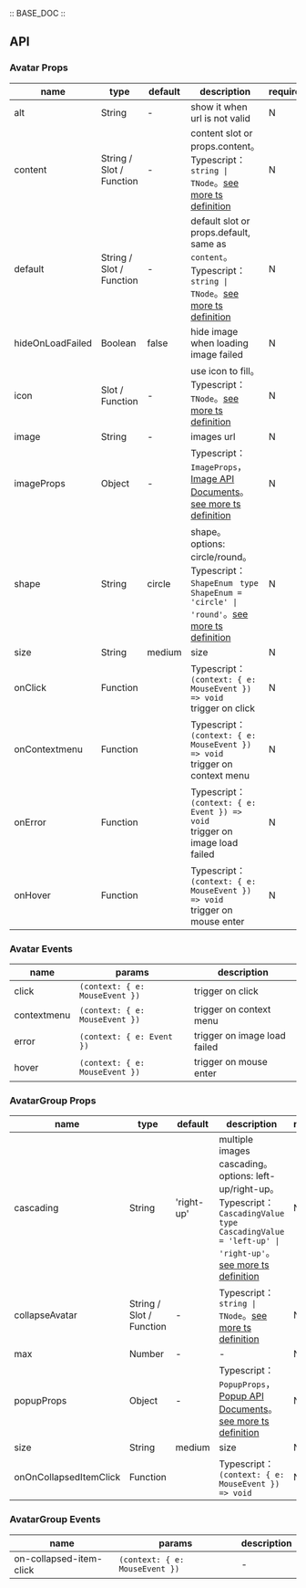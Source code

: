 :: BASE_DOC ::

## API

### Avatar Props

name | type | default | description | required
-- | -- | -- | -- | --
alt | String | - | show it when url is not valid | N
content | String / Slot / Function | - | content slot or props.content。Typescript：`string \| TNode`。[see more ts definition](https://github.com/Tencent/tdesign-vue/blob/develop/src/common.ts) | N
default | String / Slot / Function | - | default slot or props.default, same as `content`。Typescript：`string \| TNode`。[see more ts definition](https://github.com/Tencent/tdesign-vue/blob/develop/src/common.ts) | N
hideOnLoadFailed | Boolean | false | hide image when loading image failed | N
icon | Slot / Function | - | use icon to fill。Typescript：`TNode`。[see more ts definition](https://github.com/Tencent/tdesign-vue/blob/develop/src/common.ts) | N
image | String | - | images url | N
imageProps | Object | - | Typescript：`ImageProps`，[Image API Documents](./image?tab=api)。[see more ts definition](https://github.com/Tencent/tdesign-vue/tree/develop/src/avatar/type.ts) | N
shape | String | circle | shape。options: circle/round。Typescript：`ShapeEnum ` `type ShapeEnum = 'circle' \| 'round'`。[see more ts definition](https://github.com/Tencent/tdesign-vue/tree/develop/src/avatar/type.ts) | N
size | String | medium | size | N
onClick | Function |  | Typescript：`(context: { e: MouseEvent }) => void`<br/>trigger on click | N
onContextmenu | Function |  | Typescript：`(context: { e: MouseEvent }) => void`<br/>trigger on context menu | N
onError | Function |  | Typescript：`(context: { e: Event }) => void`<br/>trigger on image load failed | N
onHover | Function |  | Typescript：`(context: { e: MouseEvent }) => void`<br/>trigger on mouse enter | N

### Avatar Events

name | params | description
-- | -- | --
click | `(context: { e: MouseEvent })` | trigger on click
contextmenu | `(context: { e: MouseEvent })` | trigger on context menu
error | `(context: { e: Event })` | trigger on image load failed
hover | `(context: { e: MouseEvent })` | trigger on mouse enter


### AvatarGroup Props

name | type | default | description | required
-- | -- | -- | -- | --
cascading | String | 'right-up' | multiple images cascading。options: left-up/right-up。Typescript：`CascadingValue` `type CascadingValue = 'left-up' \| 'right-up'`。[see more ts definition](https://github.com/Tencent/tdesign-vue/tree/develop/src/avatar/type.ts) | N
collapseAvatar | String / Slot / Function | - | Typescript：`string \| TNode`。[see more ts definition](https://github.com/Tencent/tdesign-vue/blob/develop/src/common.ts) | N
max | Number | - | \- | N
popupProps | Object | - | Typescript：`PopupProps`，[Popup API Documents](./popup?tab=api)。[see more ts definition](https://github.com/Tencent/tdesign-vue/tree/develop/src/avatar/type.ts) | N
size | String | medium | size | N
onOnCollapsedItemClick | Function |  | Typescript：`(context: { e: MouseEvent }) => void`<br/> | N

### AvatarGroup Events

name | params | description
-- | -- | --
on-collapsed-item-click | `(context: { e: MouseEvent })` | \-
